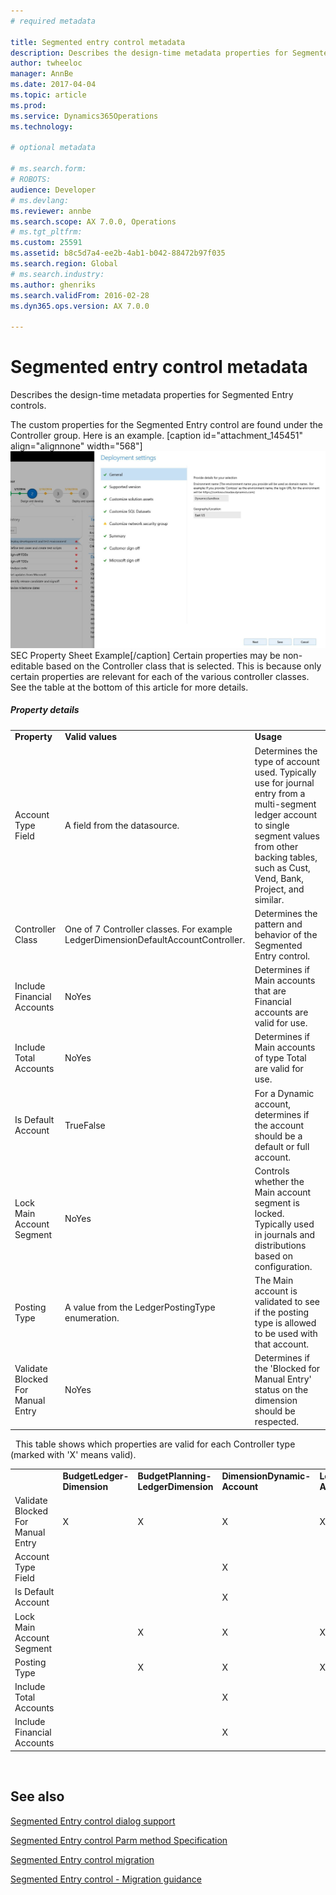 ```yaml
---
# required metadata

title: Segmented entry control metadata
description: Describes the design-time metadata properties for Segmented Entry controls.
author: twheeloc
manager: AnnBe
ms.date: 2017-04-04
ms.topic: article
ms.prod: 
ms.service: Dynamics365Operations
ms.technology: 

# optional metadata

# ms.search.form: 
# ROBOTS: 
audience: Developer
# ms.devlang: 
ms.reviewer: annbe
ms.search.scope: AX 7.0.0, Operations
# ms.tgt_pltfrm: 
ms.custom: 25591
ms.assetid: b8c5d7a4-ee2b-4ab1-b042-88472b97f035
ms.search.region: Global
# ms.search.industry: 
ms.author: ghenriks
ms.search.validFrom: 2016-02-28
ms.dyn365.ops.version: AX 7.0.0

---
```


# Segmented entry control metadata

Describes the design-time metadata properties for Segmented Entry controls.

​The custom properties for the Segmented Entry control are found under the Controller group. Here is an example. \[caption id="attachment\_145451" align="alignnone" width="568"\][![SEC Property Sheet Example](./media/10.jpg)](./media/10.jpg) SEC Property Sheet Example\[/caption\] Certain properties may be non-editable based on the Controller class that is selected. This is because only certain properties are relevant for each of the various controller classes.  See the table at the bottom of this article for more details.

##### Property details

|                                   |                                                                                   |                                                                                                                                                                                                              |
|-----------------------------------|-----------------------------------------------------------------------------------|--------------------------------------------------------------------------------------------------------------------------------------------------------------------------------------------------------------|
| **Property**                      | **Valid values**                                                                  | **Usage**                                                                                                                                                                                                    |
| Account Type Field                | A field from the datasource.                                                      | Determines the type of account used. Typically use for journal entry from a multi-segment ledger account to single segment values from other backing tables, such as Cust, Vend, Bank, Project, and similar. |
| Controller Class                  | One of 7 Controller classes. For example LedgerDimensionDefaultAccountController. | Determines the pattern and behavior of the Segmented Entry control.                                                                                                                                          |
| Include Financial Accounts        | NoYes                                                                             | Determines if Main accounts that are Financial accounts are valid for use.                                                                                                                                   |
| Include Total Accounts            | NoYes                                                                             | Determines if Main accounts of type Total are valid for use.                                                                                                                                                 |
| Is Default Account                | TrueFalse                                                                         | For a Dynamic account, determines if the account should be a default or full account.                                                                                                                        |
| Lock Main Account Segment         | NoYes                                                                             | Controls whether the Main account segment is locked.  Typically used in journals and distributions based on configuration.                                                                                   |
| Posting Type                      | A value from the LedgerPostingType enumeration.                                   | The Main account is validated to see if the posting type is allowed to be used with that account.                                                                                                            |
| Validate Blocked For Manual Entry | NoYes                                                                             | Determines if the 'Blocked for Manual Entry' status on the dimension should be respected.                                                                                                                    |

  This table shows which properties are valid for each Controller type (marked with 'X' means valid).

|                                   |                             |                                     |                               |                              |                                     |                                   |
|-----------------------------------|-----------------------------|-------------------------------------|-------------------------------|------------------------------|-------------------------------------|-----------------------------------|
|                                   | **​BudgetLedger-Dimension** | **​BudgetPlanning-LedgerDimension** | **​DimensionDynamic-Account** | **​LedgerDimension-Account** | **​LedgerDimension-DefaultAccount** | **​LedgerDimension-AccountAlias** |
| Validate Blocked For Manual Entry | ​X                          | ​X                                  | ​X                            | ​X                           | ​X                                  | ​X                                |
| ​Account Type Field               | ​                           | ​                                   | ​X                            | ​                            | ​                                   | ​                                 |
| ​Is Default Account               | ​                           | ​                                   | ​X                            | ​                            | ​                                   | ​                                 |
| ​Lock Main Account Segment        | ​                           | ​X                                  | ​X                            | ​X                           | X​                                  |                                   |
| ​Posting Type                     | ​                           | ​X                                  | ​X                            | ​X                           | ​X                                  | ​X                                |
| ​Include Total Accounts           | ​                           | ​                                   | ​X                            | ​                            | ​X                                  | ​                                 |
| ​Include Financial Accounts       | ​                           | ​                                   | ​X                            | ​                            | ​X                                  | ​                                 |

 

See also
--------

[Segmented Entry control dialog support](segmented-entry-control-dialog-support.md)

[Segmented Entry control Parm method Specification](segmented-entry-control-parm-method-specification.md)

[Segmented Entry control migration](segmented-entry-control-conversion.md)

[Segmented Entry control - Migration guidance](segmented-entry-control-migration-guidance.md)

